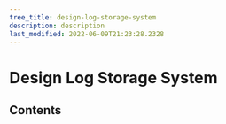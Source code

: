 ```yaml
---
tree_title: design-log-storage-system
description: description
last_modified: 2022-06-09T21:23:28.2328
---
```


# Design Log Storage System

## Contents
